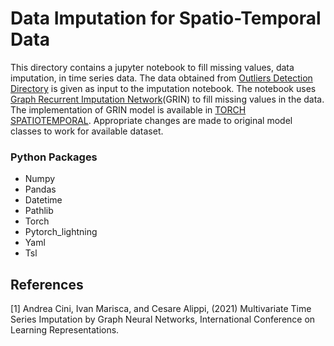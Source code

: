 # Data Imputation for Spatio-Temporal Data

This directory contains a jupyter notebook to fill missing values, data imputation, in time series data. The data obtained from [Outliers Detection Directory](https://github.com/datakaveri/analytics-notebooks/tree/main/Air-Quality/Outliers%20Detection) is given as input to the imputation notebook. The notebook uses [Graph Recurrent Imputation Network](https://arxiv.org/pdf/2108.00298.pdf)(GRIN) to fill missing values in the data. The implementation of GRIN model is available in [TORCH SPATIOTEMPORAL](https://torch-spatiotemporal.readthedocs.io/en/latest/index.html). Appropriate changes are made to original model classes to work for available dataset.

### Python Packages
- Numpy
- Pandas
- Datetime
- Pathlib
- Torch
- Pytorch_lightning
- Yaml
- Tsl


## References
<a id="1">[1]</a> 
Andrea Cini, Ivan Marisca, and Cesare Alippi, (2021)
Multivariate Time Series Imputation by Graph Neural Networks,
International Conference on Learning Representations.
